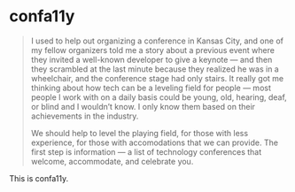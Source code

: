 # confa11y

> I used to help out organizing a conference in Kansas City, and one of my fellow organizers told me a story about a previous event where they invited a well-known developer to give a keynote — and then they scrambled at the last minute because they realized he was in a wheelchair, and the conference stage had only stairs. It really got me thinking about how tech can be a leveling field for people — most people I work with on a daily basis could be young, old, hearing, deaf, or blind and I wouldn’t know. I only know them based on their achievements in the industry.
> 
> We should help to level the playing field, for those with less experience, for those with accomodations that we can provide. The first step is information — a list of technology conferences that welcome,  accommodate, and celebrate you.

This is confa11y. 
